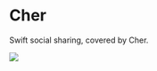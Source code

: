 # Cher
Swift social sharing, covered by Cher.

![](http://i1-news.softpedia-static.com/images/news2/Twitter-Account-of-Cher-Hacked-Abused-to-Promote-Shady-Diet-2.png)
